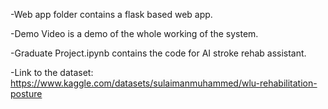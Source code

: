 -Web app folder contains a flask based web app.


-Demo Video is a demo of the whole working of the system.


-Graduate Project.ipynb contains the code for AI stroke rehab assistant.


-Link to the dataset: https://www.kaggle.com/datasets/sulaimanmuhammed/wlu-rehabilitation-posture
